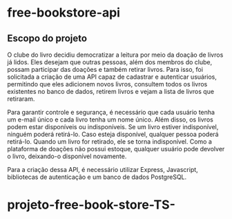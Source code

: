 # free-bookstore-api

## Escopo do projeto
O clube do livro decidiu democratizar a leitura por meio da doação de livros já lidos. Eles desejam que outras pessoas, além dos membros do clube, possam participar das doações e também retirar livros. Para isso, foi solicitada a criação de uma API capaz de cadastrar e autenticar usuários, permitindo que eles adicionem novos livros, consultem todos os livros existentes no banco de dados, retirem livros e vejam a lista de livros que retiraram.

Para garantir controle e segurança, é necessário que cada usuário tenha um e-mail único e cada livro tenha um nome único. Além disso, os livros podem estar disponíveis ou indisponíveis. Se um livro estiver indisponível, ninguém poderá retirá-lo. Caso esteja disponível, qualquer pessoa poderá retirá-lo. Quando um livro for retirado, ele se torna indisponível. Como a plataforma de doações não possui estoque, qualquer usuário pode devolver o livro, deixando-o disponível novamente.

Para a criação dessa API, é necessário utilizar Express, Javascript, bibliotecas de autenticação e um banco de dados PostgreSQL.
# projeto-free-book-store-TS-
